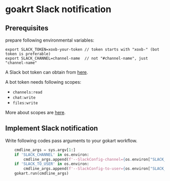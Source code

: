 # goakrt Slack notification

## Prerequisites

prepare following environmental variables:
```
export SLACK_TOKEN=xoxb-your-token // token starts with "xoxb-" (bot token is preferable)
export SLACK_CHANNEL=channel-name  // not "#channel-name", just "channel-name"
```

A Slack bot token can obtain from [here](https://api.slack.com/apps).

A bot token needs following scopes:

- `channels:read`
- `chat:write`
- `files:write`

More about scopes are [here](https://api.slack.com/scopes).

## Implement Slack notification

Write following codes pass arguments to your gokart workflow.

```python
    cmdline_args = sys.argv[1:]
    if 'SLACK_CHANNEL' in os.environ:
        cmdline_args.append(f'--SlackConfig-channel={os.environ["SLACK_CHANNEL"]}')
    if 'SLACK_TO_USER' in os.environ:
        cmdline_args.append(f'--SlackConfig-to-user={os.environ["SLACK_TO_USER"]}')
    gokart.run(cmdline_args)
```
